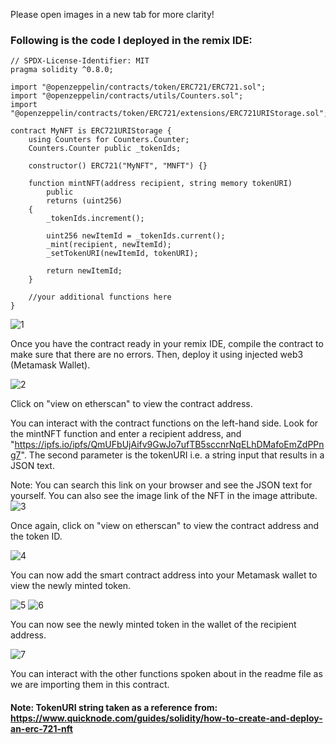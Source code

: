 Please open images in a new tab for more clarity! 
### Following is the code I deployed in the remix IDE:

```//Contract based on [https://docs.openzeppelin.com/contracts/3.x/erc721](https://docs.openzeppelin.com/contracts/3.x/erc721)
// SPDX-License-Identifier: MIT
pragma solidity ^0.8.0;

import "@openzeppelin/contracts/token/ERC721/ERC721.sol";
import "@openzeppelin/contracts/utils/Counters.sol";
import "@openzeppelin/contracts/token/ERC721/extensions/ERC721URIStorage.sol";

contract MyNFT is ERC721URIStorage {
    using Counters for Counters.Counter;
    Counters.Counter public _tokenIds;

    constructor() ERC721("MyNFT", "MNFT") {}

    function mintNFT(address recipient, string memory tokenURI)
        public 
        returns (uint256)
    {
        _tokenIds.increment();

        uint256 newItemId = _tokenIds.current();
        _mint(recipient, newItemId);
        _setTokenURI(newItemId, tokenURI);

        return newItemId;
    }
    
    //your additional functions here
}
```

![1](https://user-images.githubusercontent.com/37501487/165009221-32350dbd-39d8-4417-bcd4-3eeca242c6a5.jpg)

Once you have the contract ready in your remix IDE, compile the contract to make sure that there are no errors.
Then, deploy it using injected web3 (Metamask Wallet).

![2](https://user-images.githubusercontent.com/37501487/165010624-b00d6d35-5653-4f32-b650-ae83a7fe32c9.jpg)

Click on "view on etherscan" to view the contract address.

You can interact with the contract functions on the left-hand side. Look for the mintNFT function and enter a recipient address, and "https://ipfs.io/ipfs/QmUFbUjAifv9GwJo7ufTB5sccnrNqELhDMafoEmZdPPng7". The second parameter is the tokenURI i.e. a string input that results in a JSON text.

Note: You can search this link on your browser and see the JSON text for yourself. You can also see the image link of the NFT in the image attribute.
![3](https://user-images.githubusercontent.com/37501487/165011671-cd56b652-5b42-4cdf-a9b2-33cad2546cba.jpg)

Once again, click on "view on etherscan" to view the contract address and the token ID.

![4](https://user-images.githubusercontent.com/37501487/165011789-2660b537-94aa-45da-a009-ffbe430f2992.jpg)

You can now add the smart contract address into your Metamask wallet to view the newly minted token.

![5](https://user-images.githubusercontent.com/37501487/165012183-791a52d5-87f0-476c-b649-67eeb1a2a023.jpg)
![6](https://user-images.githubusercontent.com/37501487/165012189-650029bc-78fe-450c-ac77-9aabf71cc9eb.jpg)

You can now see the newly minted token in the wallet of the recipient address.

![7](https://user-images.githubusercontent.com/37501487/165012198-199468df-9c6c-45f5-b556-453e0f40e0cf.jpg)

You can interact with the other functions spoken about in the readme file as we are importing them in this contract.

#### Note: TokenURI string taken as a reference from: https://www.quicknode.com/guides/solidity/how-to-create-and-deploy-an-erc-721-nft
